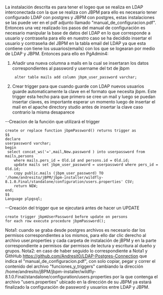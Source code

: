 La instalación descrita es para tener el logeo que se realiza en LDAP interconectada con la que se realiza con JBPM para ello es necesario tener configurado LDAP con postgres y JBPM con postgres, estas instalaciones se las puede ver en el pdf adjunto llamado "manual_de_configuracion.pdf".
Entonces una vez realizado los pasos del manual de configuración es necesario manipular la base de datos del LDAP en lo que corresponde a usuario y contraseña para ello en nuestro caso se ha decidido insertar el usuario y contraseña del JBPM en la tabla email del LDAP ya que esta contiene con tiene los usuarios(emails) con los que se logearan por medio de LDAP y JBPM. 
Entonces para ello en PgAdmin4:

1) Añadir una nueva columna a mails en la cual se insertaran los datos correspondientes al password y username del txt de jbpm

		alter table mails add column jbpm_user_password varchar;

2) Crear trigger para que cuando guarde con LDAP nuevos usuarios guarde automaticamente la clave en el formato que necesita jbpm. Este trigger esta hecho para que primero se cree un mail y luego se puedan insertar claves, es importante esperar un momento luego de insertar el mail en el apache directory studio antes de insertar la clave caso contrario la misma desaparece

--Creacion de la función que utilizará el trigger 

	create or replace function jbpmPassword() returns trigger as
	$$
	declare
	userpassword varchar;
	begin
   	 select concat_ws('=',mail,New.password ) into userpassword from mails,persons 
    	where mails.pers_id = Old.id and persons.id = Old.id;
    	update mails set jbpm_user_password = userpassword where pers_id = Old.id;
    	copy public.mails (jbpm_user_password) TO '/home/andresito/jBPM/jbpm-installer/wildfly-8.1.0.Final/standalone/configuration/users.properties' CSV;
    	return NEW;
	end;
	$$
	Language plpgsql;

--Creación del trigger que se ejecutará antes de hacer un UPDATE

	create trigger jbpmUserPassword before update on persons
	for each row execute procedure jbpmPassword();

Nota1: cuando se graba desde postgres archivos es necesario dar los permisos correspondientes a los mismos, para ello dar clic derecho al archivo user.properties y cada carpeta de instalación de jBPM y en la parte correspondiente a permisos dar permisos de lectura y escritura al dueño y grupos.
Nota2: en caso de haber seguido lo correspondiente a Nota1 y GithHub https://github.com/Andresit0/LDAP-Postgres-Connection que indica el "manual_de_configuracion.pdf", con solo copiar, pegar y correr el contenido del archivo "funciones_y_triggers" cambiando la dirección 
/home/andresito/jBPM/jbpm-installer/wildfly-8.1.0.Final/standalone/configuration/users.properties por la que contenga el archivo "users.properties" ubicado en la dirección de su JBPM ya estará finalizado la configuración de password y usuarios entre LDAP y JBPM.
